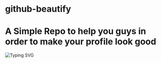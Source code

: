 # github-beautify
<h1>A Simple Repo to help you guys in order to make your profile look good </h1>


<!--     (https://git.io/typing-svg)     -->
![Typing SVG](https://readme-typing-svg.herokuapp.com?font=comic+sans&color=%23D108F7&lines=A+Simple+Repo)

